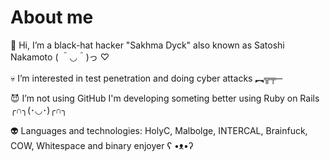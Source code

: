 # About me
🤗 Hi, I’m a black-hat hacker "Sakhma Dyck" also known as Satoshi Nakamoto ( ＾◡＾)っ ♡ 

💀 I’m interested in test penetration and doing cyber attacks ︻╦╤─

😈 I’m not using GitHub I'm developing someting better using Ruby on Rails ╭∩╮(･◡･)╭∩╮

👽 Languages and technologies: HolyC, Malbolge, INTERCAL, Brainfuck, COW, Whitespace and binary enjoyer ʕ •ᴥ•ʔ
